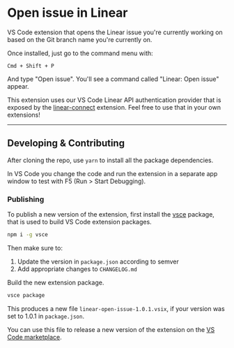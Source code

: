 # Open issue in Linear

VS Code extension that opens the Linear issue you're currently working on based on the Git branch name you're currently on.

Once installed, just go to the command menu with:

`Cmd + Shift + P`

And type "Open issue". You'll see a command called "Linear: Open issue" appear.

This extension uses our VS Code Linear API authentication provider that is exposed by the [linear-connect](https://marketplace.visualstudio.com/items?itemName=Linear.linear-connect) extension. Feel free to use that in your own extensions!

---

## Developing & Contributing

After cloning the repo, use `yarn` to install all the package dependencies.

In VS Code you change the code and run the extension in a separate app window to test with F5 (Run > Start Debugging).

### Publishing

To publish a new version of the extension, first install the [vsce](https://www.npmjs.com/package/vsce) package, that is used to build VS Code extension packages.

```bash
npm i -g vsce
```

Then make sure to:

1. Update the version in `package.json` according to semver
2. Add appropriate changes to `CHANGELOG.md`

Build the new extension package.

```bash
vsce package
```

This produces a new file `linear-open-issue-1.0.1.vsix`, if your version was set to 1.0.1 in `package.json`.

You can use this file to release a new version of the extension on the [VS Code marketplace](https://marketplace.visualstudio.com/manage/publishers/Linear).
